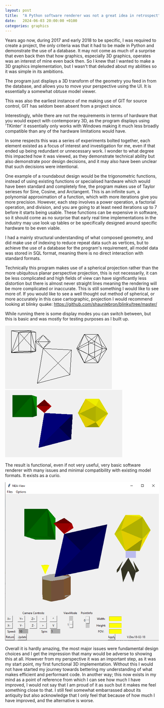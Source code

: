```yaml
---
layout: post
title:  "A Python software renderer was not a great idea in retrospect"
date:   2024-06-03 20:00:00 +0100
categories: graphics
---
```

Years ago now, during 2017 and early 2018 to be specific, I was required to create a project, the only criteria was that it had to be made in Python and demonstrate the use of a database. It may not come as much of a surprise that even back then that how graphics, especially 3D graphics, operates was an interest of mine even back then. So I knew that I wanted to make a 3D graphics implementation, but I wasn't that deluded about my abilities so it was simple in its ambitions.

The program just displays a 3D transform of the geometry you feed in from the database, and allows you to move your perspective using the UI. It is essentially a somewhat obtuse model viewer.

This was also the earliest instance of me making use of GIT for source control, GIT has seldom been absent from a project since.

Interestingly, while there are not the requirements in terms of hardware that you would expect with contemporary 3D, as the program displays using 'TKinter' it essentially only works with Windows making it much less broadly compatible than any of the hardware limitations would have.

In some respects this was a series of experiments bolted together, each element existed as a focus of interest and investigation for me, even if that ended up being redundant or unnecessary work. I wonder to what degree this impacted how it was viewed, as they demonstrate technical ability but also demonstrate poor design decisions, and it may also have been unclear that such decisions were intentional.

One example of a roundabout design would be the trigonometric functions, instead of using existing functions or specialised hardware which would have been standard and completely fine, the program makes use of Taylor serieses for Sine, Cosine, and Arctangent. This is an infinite sum, a polynomial approximation of a function, which with more iterations give you more precision. However, each step involves a power operation, a factorial operation, and division, and you are going to at least need iterations up to 7 before it starts being usable. These functions can be expensive in software, so it should come as no surprise that early real time implementations in the industry may use look up tables or be specifically designed around specific hardware to be even viable.

I had a mainly structural understanding of what composed geometry, and did make use of indexing to reduce repeat data such as vertices, but to achieve the use of a database for the program's requirement, all model data was stored in SQL format, meaning there is no direct interaction with standard formats.

Technically this program makes use of a spherical projection rather than the more ubiquitous planar perspective projection, this is not necessarily, it can be less complicated and high fields of view can have significantly less distortion but there is almost never straight lines meaning the rendering will be more complicated or inaccurate. This is still something I would like to see more of. If you would like to see a well thought out method of spherical, or more accurately in this case cartographic, projection I would recommend looking at blinky quake:
<https://github.com/shaunlebron/blinky/tree/master/>

While running there is some display modes you can switch between, but this is basic and was mostly for testing purposes as I built up.

![Wireframe](/assets/images/nea1.png)![Color](/assets/images/nea2.png)

The result is functional, even if not very useful, very basic software renderer with many issues and minimal compatibility with existing model formats. It exists as a curio.

![Bilinear](/assets/images/nea5.PNG)

Overall it is hardly amazing, the most major issues were fundamental design choices and I get the impression that many would be adverse to showing this at all. However from my perspective it was an important step, as it was my start point, my first functional 3D implementation. Without this I would not have started my journey towards bettering my understanding of what makes efficient and performant code. In another way; this now exists in my mind as a point of reference from which I can see how much I have improved, I would not say that I am proud of it as such but it makes me feel something close to that. I still feel somewhat embarrassed about its antiquity but also acknowledge that I only feel that because of how much I have improved, and the alternative is worse.